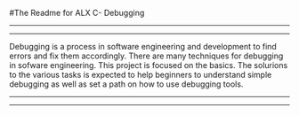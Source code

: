 #The Readme for ALX C- Debugging
*******************************************************************
*******************************************************************

Debugging is a process in software engineering and development to find errors and fix them accordingly. There are many techniques for debugging in sofware engineering. This project is focused on the basics. The solurions to the various tasks is expected to help beginners to understand simple debugging as well as set a path on how to use debugging tools.

********************************************************************
********************************************************************

